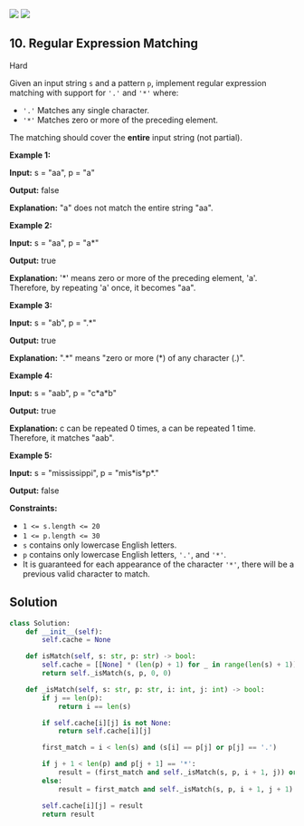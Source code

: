 [![](https://img.shields.io/github/stars/javadev/LeetCode-in-All?label=Stars&style=flat-square)](https://github.com/javadev/LeetCode-in-All)
[![](https://img.shields.io/github/forks/javadev/LeetCode-in-All?label=Fork%20me%20on%20GitHub%20&style=flat-square)](https://github.com/javadev/LeetCode-in-All/fork)

## 10\. Regular Expression Matching

Hard

Given an input string `s` and a pattern `p`, implement regular expression matching with support for `'.'` and `'*'` where:

*   `'.'` Matches any single character.
*   `'*'` Matches zero or more of the preceding element.

The matching should cover the **entire** input string (not partial).

**Example 1:**

**Input:** s = "aa", p = "a"

**Output:** false

**Explanation:** "a" does not match the entire string "aa". 

**Example 2:**

**Input:** s = "aa", p = "a\*"

**Output:** true

**Explanation:** '\*' means zero or more of the preceding element, 'a'. Therefore, by repeating 'a' once, it becomes "aa". 

**Example 3:**

**Input:** s = "ab", p = ".\*"

**Output:** true

**Explanation:** ".\*" means "zero or more (\*) of any character (.)". 

**Example 4:**

**Input:** s = "aab", p = "c\*a\*b"

**Output:** true

**Explanation:** c can be repeated 0 times, a can be repeated 1 time. Therefore, it matches "aab". 

**Example 5:**

**Input:** s = "mississippi", p = "mis\*is\*p\*."

**Output:** false 

**Constraints:**

*   `1 <= s.length <= 20`
*   `1 <= p.length <= 30`
*   `s` contains only lowercase English letters.
*   `p` contains only lowercase English letters, `'.'`, and `'*'`.
*   It is guaranteed for each appearance of the character `'*'`, there will be a previous valid character to match.



## Solution

```python
class Solution:
    def __init__(self):
        self.cache = None

    def isMatch(self, s: str, p: str) -> bool:
        self.cache = [[None] * (len(p) + 1) for _ in range(len(s) + 1)]
        return self._isMatch(s, p, 0, 0)

    def _isMatch(self, s: str, p: str, i: int, j: int) -> bool:
        if j == len(p):
            return i == len(s)

        if self.cache[i][j] is not None:
            return self.cache[i][j]

        first_match = i < len(s) and (s[i] == p[j] or p[j] == '.')

        if j + 1 < len(p) and p[j + 1] == '*':
            result = (first_match and self._isMatch(s, p, i + 1, j)) or self._isMatch(s, p, i, j + 2)
        else:
            result = first_match and self._isMatch(s, p, i + 1, j + 1)

        self.cache[i][j] = result
        return result
```